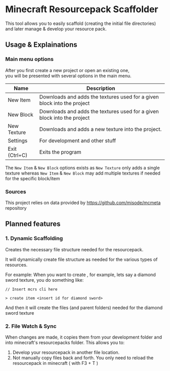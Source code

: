 # Minecraft Resourcepack Scaffolder

This tool allows you to easily scaffold (creating the initial file directories) and
later manage & develop your resource pack.

## Usage & Explainations

### Main menu options

After you first create a new project or open an existing one,<br>
you will be presented with several options in the main menu.

| Name          | Description                                                             |
|---------------|-------------------------------------------------------------------------|
| New Item      | Downloads and adds the textures used for a given block into the project |
| New Block     | Downloads and adds the textures used for a given block into the project |
| New Texture   | Downloads and adds a new texture into the project.                      |
| Settings      | For development and other stuff                                         |
| Exit (Ctrl+C) | Exits the program                                                       |

The `New Item` & `New Block` options exists as `New Texture` only adds a single texture whereas
`New Item` & `New Block` may add multiple textures if needed for the specific block/item

### Sources

This project relies on data provided by https://github.com/misode/mcmeta repository

## Planned features

### 1. Dynamic Scaffolding

Creates the necessary file structure needed for the resourcepack.

It will dynamically create file structure as needed for the various types of resources.

For example:
When you want to create , for example, lets say a diamond sword texture, you do something like:

```
// Insert mcrs cli here

> create item <insert id for diamond sword>
```

And then it will create the files (and parent folders) needed for the diamond sword texture

### 2. File Watch & Sync

When changes are made, it copies them from your development folder and into minecraft's resourcepacks folder.
This allows you to:

1. Develop your resourcepack in another file location.
2. Not manually copy files back and forth. You only need to reload the resourcepack in minecraft ( with F3 + T )


